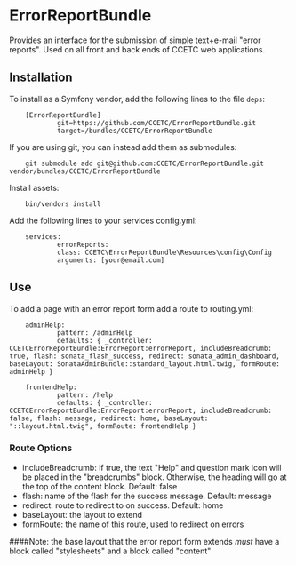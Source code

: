 ErrorReportBundle
=========

Provides an interface for the submission of simple text+e-mail "error reports".
Used on all front and back ends of CCETC web applications.

## Installation
To install as a Symfony vendor, add the following lines to the file ``deps``:

        [ErrorReportBundle]
                git=https://github.com/CCETC/ErrorReportBundle.git
                target=/bundles/CCETC/ErrorReportBundle
                

If you are using git, you can instead add them as submodules:

        git submodule add git@github.com:CCETC/ErrorReportBundle.git vendor/bundles/CCETC/ErrorReportBundle

Install assets:

        bin/vendors install

Add the following lines to your services config.yml:

        services:
                errorReports:
                class: CCETC\ErrorReportBundle\Resources\config\Config
                arguments: [your@email.com]   


## Use
To add a page with an error report form add a route to routing.yml:

        adminHelp:
                pattern: /adminHelp
                defaults: { _controller: CCETCErrorReportBundle:ErrorReport:errorReport, includeBreadcrumb: true, flash: sonata_flash_success, redirect: sonata_admin_dashboard, baseLayout: SonataAdminBundle::standard_layout.html.twig, formRoute: adminHelp }

        frontendHelp:
                pattern: /help
                defaults: { _controller: CCETCErrorReportBundle:ErrorReport:errorReport, includeBreadcrumb: false, flash: message, redirect: home, baseLayout: "::layout.html.twig", formRoute: frontendHelp }


### Route Options
* includeBreadcrumb: if true, the text "Help" and question mark icon will be placed in the "breadcrumbs" block.  Otherwise, the heading will go at the top of the content block.  Default: false
* flash: name of the flash for the success message. Default: message
* redirect: route to redirect to on success. Default: home
* baseLayout: the layout to extend
* formRoute: the name of this route, used to redirect on errors

####Note:
the base layout that the error report form extends *must* have a block called "stylesheets" and a block called "content"